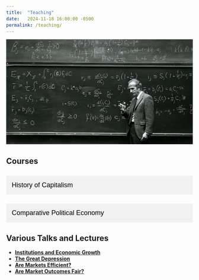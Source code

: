 ```yaml
---
title:  "Teaching"
date:   2024-11-18 16:00:00 -0500
permalink: /teaching/
---
```


![Becker](/assets/images/\Becker.jpg)

## Courses

<button class="accordion">History of Capitalism</button>
<div class="panel">
  <a href="/lectures/hoc_1.html">Lecture 1: The World the Market Made</a>
  <a href="/lectures/hoc_2.html">Lecture 2: Slavery and the Balance Sheet</a>
  <a href="/lectures/hoc_3.html">Lecture 3: Railroads and Risk</a>
</div>

<button class="accordion">Comparative Political Economy</button>
<div class="panel">
  <a href="/lectures/cpe_1.html">Lecture 1: State and Market</a>
  <a href="/lectures/cpe_2.html">Lecture 2: Institutions and Inequality</a>
</div>

## Various Talks and Lectures

- [**Institutions and Economic Growth**](/assets/documents/UR_Institutions_Growth.pdf)  
- [**The Great Depression**](/assets/documents/GreatDepression.pdf)
- [**Are Markets Efficient?**](/assets/documents/MC_5_Efficiency.pdf)
- [**Are Market Outcomes Fair?**](/assets/documents/MC_4_Inequality.pdf)

<style>
  .accordion {
    cursor: pointer;
    padding: 15px;
    width: 100%;
    text-align: left;
    border: none;
    outline: none;
    transition: 0.3s;
    font-size: 18px;
    background-color: #f1f1f1;
    margin-top: 10px;
  }

  .accordion.active, .accordion:hover {
    background-color: #e2e2e2;
  }

  .panel {
    padding: 0 15px;
    display: none;
    background-color: #fafafa;
    overflow: hidden;
    border-left: 3px solid #ccc;
  }

  .panel a {
    display: block;
    padding: 8px 0;
    color: #336699;
    text-decoration: none;
  }

  .panel a:hover {
    text-decoration: underline;
  }
</style>

<script>
  document.addEventListener("DOMContentLoaded", function() {
    const acc = document.querySelectorAll(".accordion");
    acc.forEach(button => {
      button.addEventListener("click", () => {
        button.classList.toggle("active");
        const panel = button.nextElementSibling;
        panel.style.display = panel.style.display === "block" ? "none" : "block";
      });
    });
  });
</script>
